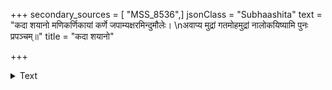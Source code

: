+++
secondary_sources = [ "MSS_8536",]
jsonClass = "Subhaashita"
text = "कदा शयानो मणिकर्णिकायां कर्णे जपाम्यक्षरमिन्दुमौलेः।  \nअवाप्य मुद्रां गतमोहमुद्रां नालोकयिष्यामि पुनः प्रपञ्चम्॥"
title = "कदा शयानो"

+++

<details><summary>Text</summary>

कदा शयानो मणिकर्णिकायां कर्णे जपाम्यक्षरमिन्दुमौलेः।  
अवाप्य मुद्रां गतमोहमुद्रां नालोकयिष्यामि पुनः प्रपञ्चम्॥
</details>

